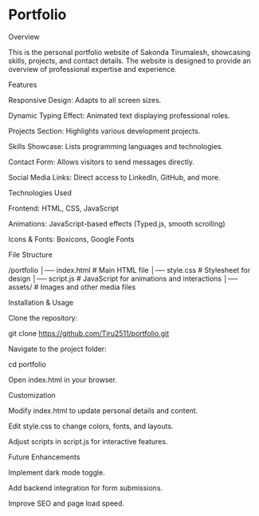 # Portfolio

Overview

This is the personal portfolio website of Sakonda Tirumalesh, showcasing skills, projects, and contact details. The website is designed to provide an overview of professional expertise and experience.

Features

Responsive Design: Adapts to all screen sizes.

Dynamic Typing Effect: Animated text displaying professional roles.

Projects Section: Highlights various development projects.

Skills Showcase: Lists programming languages and technologies.

Contact Form: Allows visitors to send messages directly.

Social Media Links: Direct access to LinkedIn, GitHub, and more.

Technologies Used

Frontend: HTML, CSS, JavaScript

Animations: JavaScript-based effects (Typed.js, smooth scrolling)

Icons & Fonts: Boxicons, Google Fonts

File Structure

/portfolio
│── index.html        # Main HTML file
│── style.css         # Stylesheet for design
│── script.js         # JavaScript for animations and interactions
│── assets/           # Images and other media files

Installation & Usage

Clone the repository:

git clone https://github.com/Tiru2511/portfolio.git

Navigate to the project folder:

cd portfolio

Open index.html in your browser.

Customization

Modify index.html to update personal details and content.

Edit style.css to change colors, fonts, and layouts.

Adjust scripts in script.js for interactive features.

Future Enhancements

Implement dark mode toggle.

Add backend integration for form submissions.

Improve SEO and page load speed.
